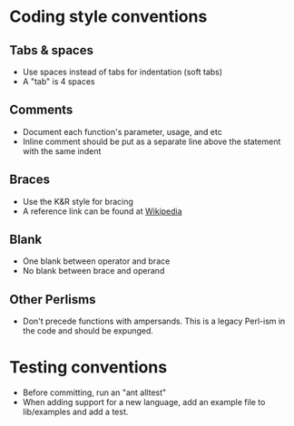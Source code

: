 # Coding style conventions #

## Tabs & spaces ##

  * Use spaces instead of tabs for indentation (soft tabs)
  * A "tab" is 4 spaces

## Comments ##

  * Document each function's parameter, usage, and etc
  * Inline comment should be put as a separate line above the statement with the same indent

## Braces ##

  * Use the K&R style for bracing
  * A reference link can be found at [Wikipedia](http://en.wikipedia.org/wiki/Indent_style)

## Blank ##

  * One blank between operator and brace
  * No blank between brace and operand

## Other Perlisms ##

  * Don't precede functions with ampersands. This is a legacy Perl-ism in the code and should be expunged.

# Testing conventions #
  * Before committing, run an "ant alltest"
  * When adding support for a new language, add an example file to lib/examples and add a test.